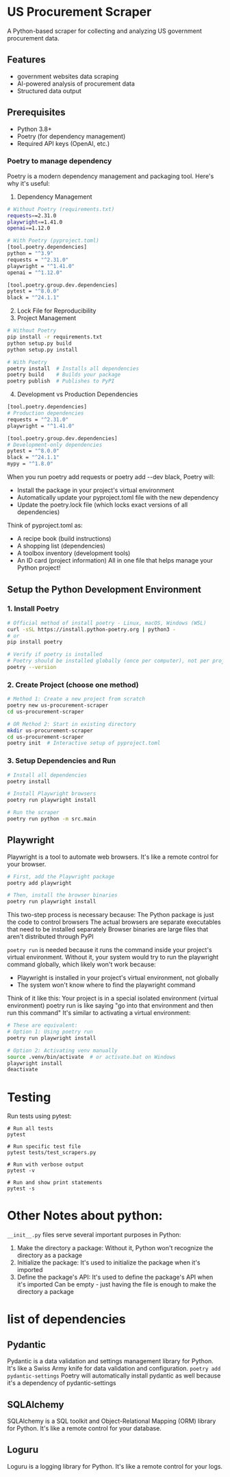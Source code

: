 # US Procurement Scraper

A Python-based scraper for collecting and analyzing US government procurement data.

## Features
- government websites data scraping
- AI-powered analysis of procurement data
- Structured data output

## Prerequisites
- Python 3.8+
- Poetry (for dependency management)
- Required API keys (OpenAI, etc.)

### Poetry to manage dependency
Poetry is a modern dependency management and packaging tool. Here's why it's useful:
1. Dependency Management
```bash
# Without Poetry (requirements.txt)
requests==2.31.0
playwright==1.41.0
openai==1.12.0

# With Poetry (pyproject.toml)
[tool.poetry.dependencies]
python = "^3.9"
requests = "^2.31.0"
playwright = "^1.41.0"
openai = "^1.12.0"

[tool.poetry.group.dev.dependencies]
pytest = "^8.0.0"
black = "^24.1.1"
```
2. Lock File for Reproducibility
3. Project Management
```bash
# Without Poetry
pip install -r requirements.txt
python setup.py build
python setup.py install

# With Poetry
poetry install  # Installs all dependencies
poetry build    # Builds your package
poetry publish  # Publishes to PyPI
```
4. Development vs Production Dependencies
```bash
[tool.poetry.dependencies]
# Production dependencies
requests = "^2.31.0"
playwright = "^1.41.0"

[tool.poetry.group.dev.dependencies]
# Development-only dependencies
pytest = "^8.0.0"
black = "^24.1.1"
mypy = "^1.8.0"
```

When you run poetry add requests or poetry add --dev black, Poetry will:
- Install the package in your project's virtual environment
- Automatically update your pyproject.toml file with the new dependency
- Update the poetry.lock file (which locks exact versions of all dependencies)

Think of pyproject.toml as:
- A recipe book (build instructions)
- A shopping list (dependencies)
- A toolbox inventory (development tools)
- An ID card (project information)
All in one file that helps manage your Python project!


## Setup the Python Development Environment

### 1. Install Poetry
```bash
# Official method of install poetry - Linux, macOS, Windows (WSL)
curl -sSL https://install.python-poetry.org | python3 -
# or
pip install poetry

# Verify if poetry is installed
# Poetry should be installed globally (once per computer), not per project!
poetry --version
```

### 2. Create Project (choose one method)
```bash
# Method 1: Create a new project from scratch
poetry new us-procurement-scraper
cd us-procurement-scraper

# OR Method 2: Start in existing directory
mkdir us-procurement-scraper
cd us-procurement-scraper
poetry init  # Interactive setup of pyproject.toml
```

### 3. Setup Dependencies and Run
```bash
# Install all dependencies
poetry install

# Install Playwright browsers
poetry run playwright install

# Run the scraper
poetry run python -m src.main
```



## Playwright
Playwright is a tool to automate web browsers. It's like a remote control for your browser.
```bash
# First, add the Playwright package
poetry add playwright

# Then, install the browser binaries
poetry run playwright install
```
This two-step process is necessary because:
The Python package is just the code to control browsers
The actual browsers are separate executables that need to be installed separately
Browser binaries are large files that aren't distributed through PyPI

```poetry run``` is needed because it runs the command inside your project's virtual environment. Without it, your system would try to run the playwright command globally, which likely won't work because:
- Playwright is installed in your project's virtual environment, not globally
- The system won't know where to find the playwright command

Think of it like this:
Your project is in a special isolated environment (virtual environment)
poetry run is like saying "go into that environment and then run this command"
It's similar to activating a virtual environment:
```bash
# These are equivalent:
# Option 1: Using poetry run
poetry run playwright install

# Option 2: Activating venv manually
source .venv/bin/activate  # or activate.bat on Windows
playwright install
deactivate
```

# Testing
Run tests using pytest:
```
# Run all tests
pytest

# Run specific test file
pytest tests/test_scrapers.py

# Run with verbose output
pytest -v

# Run and show print statements
pytest -s
```

# Other Notes about python:
```__init__.py``` files serve several important purposes in Python:
1. Make the directory a package: Without it, Python won't recognize the directory as a package
2. Initialize the package: It's used to initialize the package when it's imported
3. Define the package's API: It's used to define the package's API when it's imported
Can be empty - just having the file is enough to make the directory a package


# list of dependencies
## Pydantic
Pydantic is a data validation and settings management library for Python. It's like a Swiss Army knife for data validation and configuration.
```poetry add pydantic-settings```
Poetry will automatically install pydantic as well because it's a dependency of pydantic-settings

## SQLAlchemy
SQLAlchemy is a SQL toolkit and Object-Relational Mapping (ORM) library for Python. It's like a remote control for your database.


## Loguru
Loguru is a logging library for Python. It's like a remote control for your logs.



